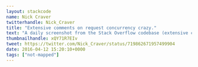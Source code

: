 ```yaml
---
layout: stackcode
name: Nick Craver
twitterhandle: Nick_Craver
title: "Extensive comments on request concurrency crazy."
text: "A daily screenshot from the Stack Overflow codebase (extensive comments on request concurrency crazy). "
thumbnailhandle: xQY71R7EIv
tweet: https://twitter.com/Nick_Craver/status/719862671957499904
date: 2016-04-12 15:20:10+0000
tags: ["not-mapped"]
---
```

